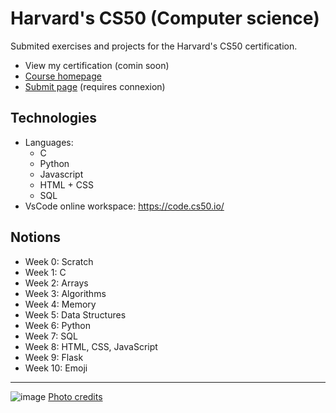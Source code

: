 # Harvard's CS50 (Computer science)
Submited exercises and projects for the Harvard's CS50 certification.

- View my certification (comin soon)
- [Course homepage](https://pll.harvard.edu/course/cs50-introduction-computer-science)
- [Submit page](https://submit.cs50.io/users/edouardproust) (requires connexion)

## Technologies
- Languages: 
  - C
  - Python 
  - Javascript
  - HTML + CSS
  - SQL
- VsCode online workspace: https://code.cs50.io/

## Notions
- Week 0: Scratch
- Week 1: C
- Week 2: Arrays
- Week 3: Algorithms
- Week 4: Memory
- Week 5: Data Structures
- Week 6: Python
- Week 7: SQL
- Week 8: HTML, CSS, JavaScript
- Week 9: Flask
- Week 10: Emoji

-----------

![image](https://user-images.githubusercontent.com/45925914/176991559-a1c0ece8-a4b2-4ccb-a822-f0d324848950.png)
[Photo credits](https://www.classcentral.com/report/cs50-free-certificate/)
